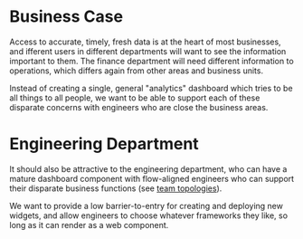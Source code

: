 # Business Case

Access to accurate, timely, fresh data is at the heart of most businesses, and ifferent users in different departments will want to see the information important to them.
The finance department will need different information to operations, which differs again from other areas and business units.

Instead of creating a single, general "analytics" dashboard which tries to be all things to all people, we want to be able to support each of these disparate concerns with engineers who are close the business areas. 


# Engineering Department

It should also be attractive to the engineering department, who can have a mature dashboard component with flow-aligned engineers who can support their disparate business functions (see [team topologies](https://teamtopologies.com/)).

We want to provide a low barrier-to-entry for creating and deploying new widgets, and allow engineers to choose whatever frameworks they like, so long as it can render as a web component.
